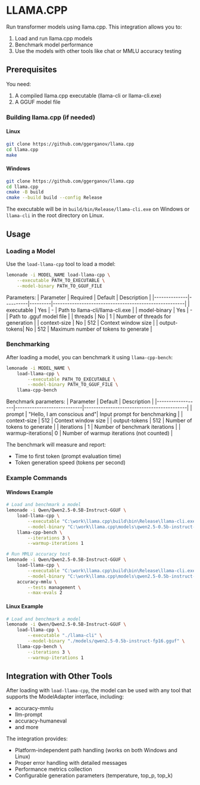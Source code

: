 # LLAMA.CPP

Run transformer models using llama.cpp. This integration allows you to:
1. Load and run llama.cpp models
2. Benchmark model performance
3. Use the models with other tools like chat or MMLU accuracy testing

## Prerequisites

You need:
1. A compiled llama.cpp executable (llama-cli or llama-cli.exe)
2. A GGUF model file

### Building llama.cpp (if needed)

#### Linux
```bash
git clone https://github.com/ggerganov/llama.cpp
cd llama.cpp
make
```

#### Windows
```bash
git clone https://github.com/ggerganov/llama.cpp
cd llama.cpp
cmake -B build
cmake --build build --config Release
```

The executable will be in `build/bin/Release/llama-cli.exe` on Windows or `llama-cli` in the root directory on Linux.

## Usage

### Loading a Model

Use the `load-llama-cpp` tool to load a model:

```bash
lemonade -i MODEL_NAME load-llama-cpp \
    --executable PATH_TO_EXECUTABLE \
    --model-binary PATH_TO_GGUF_FILE
```

Parameters:
| Parameter     | Required | Default | Description                                           |
|--------------|----------|---------|-------------------------------------------------------|
| executable   | Yes      | -       | Path to llama-cli/llama-cli.exe                      |
| model-binary | Yes      | -       | Path to .gguf model file                             |
| threads      | No       | 1       | Number of threads for generation                      |
| context-size | No       | 512     | Context window size                                  |
| output-tokens| No       | 512     | Maximum number of tokens to generate                 |

### Benchmarking

After loading a model, you can benchmark it using `llama-cpp-bench`:

```bash
lemonade -i MODEL_NAME \
    load-llama-cpp \
        --executable PATH_TO_EXECUTABLE \
        --model-binary PATH_TO_GGUF_FILE \
    llama-cpp-bench
```

Benchmark parameters:
| Parameter         | Default                    | Description                               |
|------------------|----------------------------|-------------------------------------------|
| prompt           | "Hello, I am conscious and"| Input prompt for benchmarking            |
| context-size     | 512                        | Context window size                       |
| output-tokens    | 512                        | Number of tokens to generate              |
| iterations       | 1                          | Number of benchmark iterations            |
| warmup-iterations| 0                          | Number of warmup iterations (not counted) |

The benchmark will measure and report:
- Time to first token (prompt evaluation time)
- Token generation speed (tokens per second)

### Example Commands

#### Windows Example
```bash
# Load and benchmark a model
lemonade -i Qwen/Qwen2.5-0.5B-Instruct-GGUF \
    load-llama-cpp \
        --executable "C:\work\llama.cpp\build\bin\Release\llama-cli.exe" \
        --model-binary "C:\work\llama.cpp\models\qwen2.5-0.5b-instruct-fp16.gguf" \
    llama-cpp-bench \
        --iterations 3 \
        --warmup-iterations 1

# Run MMLU accuracy test
lemonade -i Qwen/Qwen2.5-0.5B-Instruct-GGUF \
    load-llama-cpp \
        --executable "C:\work\llama.cpp\build\bin\Release\llama-cli.exe" \
        --model-binary "C:\work\llama.cpp\models\qwen2.5-0.5b-instruct-fp16.gguf" \
    accuracy-mmlu \
        --tests management \
        --max-evals 2
```

#### Linux Example
```bash
# Load and benchmark a model
lemonade -i Qwen/Qwen2.5-0.5B-Instruct-GGUF \
    load-llama-cpp \
        --executable "./llama-cli" \
        --model-binary "./models/qwen2.5-0.5b-instruct-fp16.gguf" \
    llama-cpp-bench \
        --iterations 3 \
        --warmup-iterations 1
```

## Integration with Other Tools

After loading with `load-llama-cpp`, the model can be used with any tool that supports the ModelAdapter interface, including:
- accuracy-mmlu
- llm-prompt
- accuracy-humaneval
- and more

The integration provides:
- Platform-independent path handling (works on both Windows and Linux)
- Proper error handling with detailed messages
- Performance metrics collection
- Configurable generation parameters (temperature, top_p, top_k)
